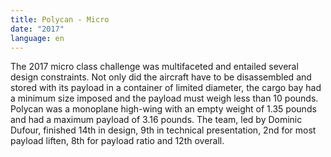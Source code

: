 ```yaml
---
title: Polycan - Micro
date: "2017"
language: en
---
```

The 2017 micro class challenge was multifaceted and entailed several design constraints. Not only did the aircraft have to be disassembled and stored with its payload in a container of limited diameter, the cargo bay had a minimum size imposed and the payload must weigh less than 10 pounds. Polycan was a monoplane high-wing with an empty weight of 1.35 pounds and had a maximum payload of 3.16 pounds. The team, led by Dominic Dufour, finished 14th in design, 9th in technical presentation, 2nd for most payload liften, 8th for payload ratio and 12th overall.
